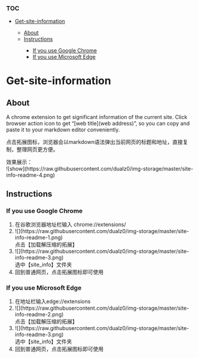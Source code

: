 <!DOCTYPE html>
<html>

<head>
  <meta charset="utf-8">
  <meta name="viewport" content="width=device-width, initial-scale=1.0">
  <title>Get-site-information</title>
  <link rel="stylesheet" href="https://stackedit.io/style.css" />
</head>

<body class="stackedit">
  <div class="stackedit__html"><p></p><div class="toc"><h3>TOC</h3><ul><li><a href="#Getsiteinformation_2">Get-site-information</a></li><ul><li><a href="#About_3">About</a></li><li><a href="#Instructions_11">Instructions</a></li><ul><li><a href="#If_you_use_Google_Chrome_12">If you use Google Chrome</a></li><li><a href="#If_you_use_Microsoft_Edge_19">If you use Microsoft Edge</a></li></ul></ul></ul></div><p></p>
<h1><a id="Getsiteinformation_2"></a>Get-site-information</h1>
<h2><a id="About_3"></a>About</h2>
<p>A chrome extension to get significant information of the current site. Click browser action icon to get “[web title](web address)”, so you can copy and paste it to your markdown editor conveniently.</p>
<p>点击拓展图标，浏览器会以markdown语法弹出当前网页的标题和地址，直接复制，整理网页更方便。</p>
<p>效果展示：<br>
![show](https://raw.githubusercontent.com/dualz0/img-storage/master/site-info-readme-4.png)   </p>
<h2><a id="Instructions_11"></a>Instructions</h2>
<h3><a id="If_you_use_Google_Chrome_12"></a>If you use Google Chrome</h3>
<ol>
<li>在谷歌浏览器地址栏输入 chrome://extensions/</li>
<li>![](https://raw.githubusercontent.com/dualz0/img-storage/master/site-info-readme-1.png)  <br>
  点击【加载解压缩的拓展】</li>
<li>![](https://raw.githubusercontent.com/dualz0/img-storage/master/site-info-readme-3.png)  <br>
  选中【site_info】文件夹</li>
<li>回到普通网页，点击拓展图标即可使用</li>
</ol>
<h3><a id="If_you_use_Microsoft_Edge_19"></a>If you use Microsoft Edge</h3>
<ol>
<li>在地址栏输入edge://extensions</li>
<li>![](https://raw.githubusercontent.com/dualz0/img-storage/master/site-info-readme-2.png)  <br>
  点击【加载解压缩的拓展】</li> 
<li>![](https://raw.githubusercontent.com/dualz0/img-storage/master/site-info-readme-3.png)  <br>
  选中【site_info】文件夹</li>
<li>回到普通网页，点击拓展图标即可使用</li>
</ol>
</div>
</body>

</html>
